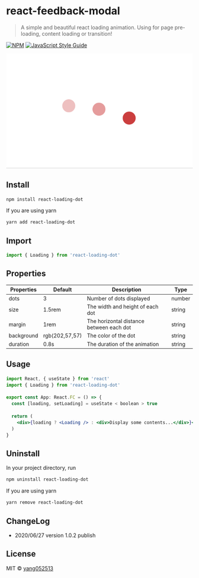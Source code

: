 # react-feedback-modal

> A simple and beautiful react loading animation. Using for page pre-loading, content loading or transition!

[![NPM](https://img.shields.io/npm/v/react-loading-dot.svg)](https://www.npmjs.com/package/react-loading-dot) [![JavaScript Style Guide](https://img.shields.io/badge/code_style-standard-brightgreen.svg)](https://standardjs.com)

![default figure](./asset/demo.gif)

## Install

```bash
npm install react-loading-dot
```

If you are using yarn

```bash
yarn add react-loading-dot
```

## Import

```js
import { Loading } from 'react-loading-dot'
```

## Properties

| Properties | Default        | Description                              | Type   |
| ---------- | -------------- | ---------------------------------------- | ------ |
| dots       | 3              | Number of dots displayed                 | number |
| size       | 1.5rem         | The width and height of each dot         | string |
| margin     | 1rem           | The horizontal distance between each dot | string |
| background | rgb(202,57,57) | The color of the dot                     | string |
| duration   | 0.8s           | The duration of the animation            | string |

## Usage

```jsx
import React, { useState } from 'react'
import { Loading } from 'react-loading-dot'

export const App: React.FC = () => {
  const [loading, setLoading] = useState < boolean > true

  return (
    <div>{loading ? <Loading /> : <div>Display some contents...</div>}</div>
  )
}
```

## Uninstall

In your project directory, run

```bash
npm uninstall react-loading-dot
```

If you are using yarn

```bash
yarn remove react-loading-dot
```

## ChangeLog

- 2020/06/27 version 1.0.2 publish

## License

MIT © [yang052513](https://github.com/yang052513)
